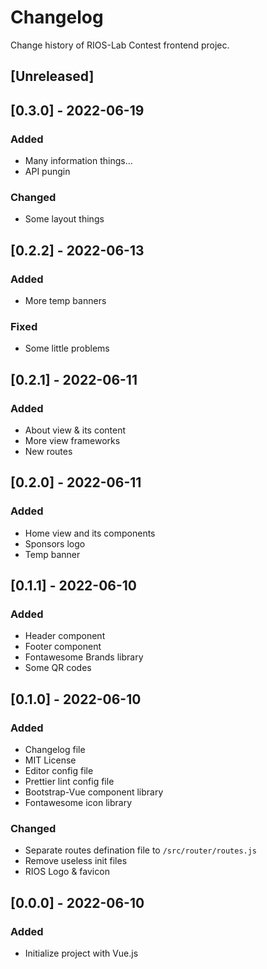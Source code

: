 # Changelog

Change history of RIOS-Lab Contest frontend projec.

## [Unreleased]

## [0.3.0] - 2022-06-19

### Added

- Many information things...
- API pungin

### Changed

- Some layout things

## [0.2.2] - 2022-06-13

### Added

- More temp banners

### Fixed

- Some little problems

## [0.2.1] - 2022-06-11

### Added

- About view & its content
- More view frameworks
- New routes

## [0.2.0] - 2022-06-11

### Added

- Home view and its components
- Sponsors logo
- Temp banner

## [0.1.1] - 2022-06-10

### Added

- Header component
- Footer component
- Fontawesome Brands library
- Some QR codes

## [0.1.0] - 2022-06-10

### Added

- Changelog file
- MIT License
- Editor config file
- Prettier lint config file
- Bootstrap-Vue component library
- Fontawesome icon library

### Changed

- Separate routes defination file to `/src/router/routes.js`
- Remove useless init files
- RIOS Logo & favicon

## [0.0.0] - 2022-06-10

### Added

- Initialize project with Vue.js
